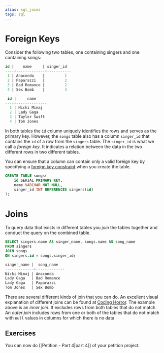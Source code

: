 ```yaml
---
alias: sql_joins
tags: sql
---
```

# Foreign Keys

Consider the following two tables, one containing singers and one containing songs:

```sql
id |    name     | singer_id
----+-------------+-----------
 1 | Anaconda    |         1
 2 | Paparazzi   |         2
 3 | Bad Romance |         2
 4 | Sex Bomb    |         4

 id |     name     
----+--------------
  1 | Nicki Minaj
  2 | Lady Gaga
  3 | Taylor Swift
  4 | Tom Jones
```

In both tables the `id` column uniquely identifies the rows and serves as the primary key. However, the `songs` table also has a column `singer_id` that contains the `id` of a row from the `singers` table. The `singer_id` is what we call a _foreign key_. It indicates a relation between the data in the two different rows in two different tables.

You can ensure that a column can contain only a valid foreign key by specifying a [foreign key constraint](https://www.postgresql.org/docs/9.2/ddl-constraints.html#DDL-CONSTRAINTS-FK) when you create the table.

```sql
CREATE TABLE songs(
    id SERIAL PRIMARY KEY,
    name VARCHAR NOT NULL,
    singer_id INT REFERENCES singers(id)
);
```

# Joins

To query data that exists in different tables you _join_ the tables together and conduct the query on the combined table.

```sql
SELECT singers.name AS singer_name, songs.name AS song_name
FROM singers
JOIN songs
ON singers.id = songs.singer_id;

singer_name |  song_name  
-------------+-------------
Nicki Minaj | Anaconda
Lady Gaga   | Bad Romance
Lady Gaga   | Paparazzi
Tom Jones   | Sex Bomb
```

There are several different kinds of join that you can do. An excellent visual explanation of different joins can be found at [Coding Horror](https://blog.codinghorror.com/a-visual-explanation-of-sql-joins/). The example above is an _inner join_. It excludes rows from both tables that do not match. An _outer join_ includes rows from one or both of the tables that do not match with `null` values in columns for which there is no data.

## Exercises

You can now do [[Petition - Part 4|part 4]] of your petition project.